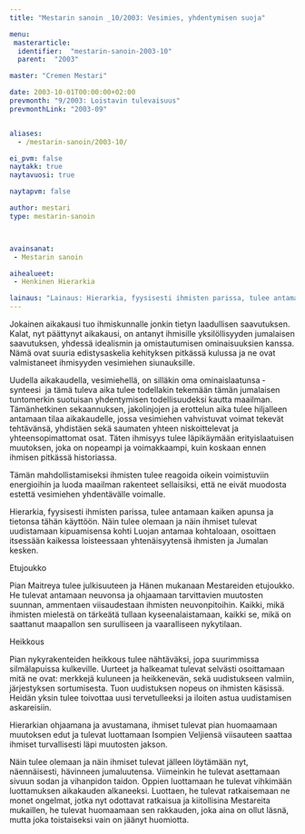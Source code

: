 ```yaml
---
title: "Mestarin sanoin _10/2003: Vesimies, yhdentymisen suoja"

menu:
 masterarticle:
  identifier:  "mestarin-sanoin-2003-10"
  parent:  "2003"

master: "Cremen Mestari"

date: 2003-10-01T00:00:00+02:00
prevmonth: "9/2003: Loistavin tulevaisuus"
prevmonthLink: "2003-09"


aliases:
  - /mestarin-sanoin/2003-10/

ei_pvm: false
naytakk: true
naytavuosi: true

naytapvm: false

author: mestari
type: mestarin-sanoin



avainsanat:
 - Mestarin sanoin

aihealueet:
 - Henkinen Hierarkia

lainaus: "Lainaus: Hierarkia, fyysisesti ihmisten parissa, tulee antamaan kaiken apunsa ja tietonsa tähän käyttöön. Näin tulee olemaan ja näin ihmiset tulevat uudistamaan kipuamisensa kohti Luojan antamaa kohtaloaan, osoittaen itsessään kaikessa loisteessaan yhtenäisyytensä ihmisten ja Jumalan kesken."
---
```

<p>Jokainen aikakausi tuo ihmiskunnalle jonkin tietyn laadullisen saavutuksen. Kalat, nyt päättynyt aikakausi, on antanyt ihmisille yksilöllisyyden jumalaisen saavutuksen, yhdessä idealismin ja omistautumisen ominaisuuksien kanssa. Nämä ovat suuria edistysaskelia kehityksen pitkässä kulussa ja ne ovat valmistaneet ihmisyyden vesimiehen siunauksille.</p>
<p>Uudella aikakaudella, vesimiehellä, on silläkin oma ominaislaatunsa ­ synteesi ­ ja tämä tuleva aika tulee todellakin tekemään tämän jumalaisen tuntomerkin suotuisan yhdentymisen todellisuudeksi kautta maailman. Tämänhetkinen sekaannuksen, jakolinjojen ja erottelun aika tulee hiljalleen antamaan tilaa aikakaudelle, jossa vesimiehen vahvistuvat voimat tekevät tehtävänsä, yhdistäen sekä saumaten yhteen niskoittelevat ja yhteensopimattomat osat. Täten ihmisyys tulee läpikäymään erityislaatuisen muutoksen, joka on nopeampi ja voimakkaampi, kuin koskaan ennen ihmisen pitkässä historiassa.</p>
<p>Tämän mahdollistamiseksi ihmisten tulee reagoida oikein voimistuviin energioihin ja luoda maailman rakenteet sellaisiksi, että ne eivät muodosta estettä vesimiehen yhdentävälle voimalle.</p>
<p>Hierarkia, fyysisesti ihmisten parissa, tulee antamaan kaiken apunsa ja tietonsa tähän käyttöön. Näin tulee olemaan ja näin ihmiset tulevat uudistamaan kipuamisensa kohti Luojan antamaa kohtaloaan, osoittaen itsessään kaikessa loisteessaan yhtenäisyytensä ihmisten ja Jumalan kesken.</p>
<p>Etujoukko</p>
<p>Pian Maitreya tulee julkisuuteen ja Hänen mukanaan Mestareiden etujoukko. He tulevat antamaan neuvonsa ja ohjaamaan tarvittavien muutosten suunnan, ammentaen viisaudestaan ihmisten neuvonpitoihin. Kaikki, mikä ihmisten mielestä on tärkeätä tullaan kyseenalaistamaan, kaikki se, mikä on saattanut maapallon sen surulliseen ja vaaralliseen nykytilaan.</p>
<p>Heikkous</p>
<p>Pian nykyrakenteiden heikkous tulee nähtäväksi, jopa suurimmissa silmälapuissa kulkeville. Uurteet ja halkeamat tulevat selvästi osoittamaan mitä ne ovat: merkkejä kuluneen ja heikkenevän, sekä uudistukseen valmiin, järjestyksen sortumisesta. Tuon uudistuksen nopeus on ihmisten käsissä. Heidän yksin tulee toivottaa uusi tervetulleeksi ja iloiten astua uudistamisen askareisiin.</p>
<p>Hierarkian ohjaamana ja avustamana, ihmiset tulevat pian huomaamaan muutoksen edut ja tulevat luottamaan Isompien Veljiensä viisauteen saattaa ihmiset turvallisesti läpi muutosten jakson.</p>
<p>Näin tulee olemaan ja näin ihmiset tulevat jälleen löytämään nyt, näennäisesti, hävinneen jumaluutensa. Viimeinkin he tulevat asettamaan sivuun sodan ja vihanpidon taidon. Oppien luottamaan he tulevat vihkimään luottamuksen aikakauden alkaneeksi. Luottaen, he tulevat ratkaisemaan ne monet ongelmat, jotka nyt odottavat ratkaisua ja kiitollisina Mestareita mukaillen, he tulevat huomaamaan sen rakkauden, joka aina on ollut läsnä, mutta joka toistaiseksi vain on jäänyt huomiotta.</p>